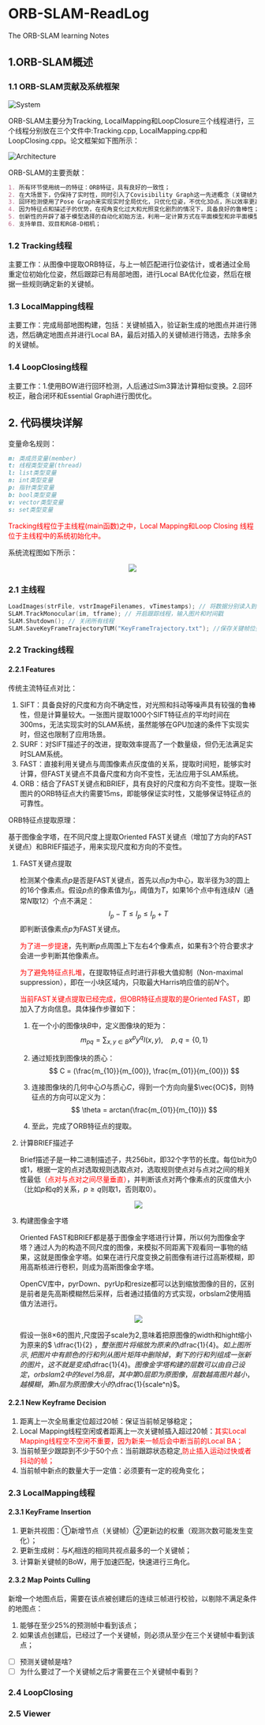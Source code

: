 # ORB-SLAM-ReadLog
The ORB-SLAM learning Notes

## 1.ORB-SLAM概述

### 1.1 ORB-SLAM贡献及系统框架

![System](https://github.com/Oyssster/ORB-SLAM-ReadLog/blob/main/MarkdownPhoto/System.png)

ORB-SLAM主要分为Tracking, LocalMapping和LoopClosure三个线程进行，三个线程分别放在三个文件中:Tracking.cpp, LocalMapping.cpp和LoopClosing.cpp。论文框架如下图所示：

![Architecture](https://github.com/Oyssster/ORB-SLAM-ReadLog/blob/main/MarkdownPhoto/Architecture.png)

ORB-SLAM的主要贡献：

~~~markdown
1. 所有环节使用统一的特征：ORB特征，具有良好的一致性；
2. 在大场景下，仍保持了实时性，同时引入了Covisibility Graph这一先进概念（关键帧为Node，共视点数量为边权）；
3. 回环检测使用了Pose Graph来实现实时全局优化，只优化位姿，不优化3D点，所以效率更高；
4. 因为特征点和描述子的优势，在视角变化过大和光照变化剧烈的情况下，具备良好的鲁棒性；
5. 创新性的开辟了基于模型选择的自动化初始方法，利用一定计算方式在平面模型和非平面模型之间自动选择：计算位姿是使用F矩阵还是H矩阵；
6. 支持单目、双目和RGB-D相机；
~~~

### 1.2 Tracking线程

主要工作：从图像中提取ORB特征，与上一帧匹配进行位姿估计，或者通过全局重定位初始化位姿，然后跟踪已有局部地图，进行Local BA优化位姿，然后在根据一些规则确定新的关键帧。

### 1.3 LocalMapping线程

主要工作：完成局部地图构建，包括：关键帧插入，验证新生成的地图点并进行筛选，然后确定地图点并进行Local BA，最后对插入的关键帧进行筛选，去除多余的关键帧。

### 1.4 LoopClosing线程

主要工作：1.使用BOW进行回环检测，人后通过Sim3算法计算相似变换。2.回环校正，融合闭环和Essential Graph进行图优化。

## 2. 代码模块详解

变量命名规则：

~~~markdown
m: 类成员变量(member)
t: 线程类型变量(thread)
l: list类型变量
n: int类型变量
p: 指针类型变量
b: bool类型变量
v: vector类型变量
s: set类型变量
~~~

<font color =red> Tracking线程位于主线程(main函数)之中，Local Mapping和Loop Closing 线程位于主线程中的系统初始化中。</font>

系统流程图如下所示：

<div align=center>
<img src="https://github.com/Oyssster/ORB-SLAM-ReadLog/blob/main/MarkdownPhoto/Procedure.png" >
</div>

### 2.1 主线程

~~~C++
LoadImages(strFile, vstrImageFilenames, vTimestamps); // 将数据分别读入到两个Vector中
SLAM.TrackMonocular(im, tframe); // 开启跟踪线程，输入图片和时间戳
SLAM.Shutdown(); // 关闭所有线程
SLAM.SaveKeyFrameTrajectoryTUM("KeyFrameTrajectory.txt"); //保存关键帧位姿
~~~

### 2.2 Tracking线程

#### 2.2.1 Features

传统主流特征点对比：

1. SIFT：具备良好的尺度和方向不确定性，对光照和抖动等噪声具有较强的鲁棒性，但是计算量较大。一张图片提取1000个SIFT特征点的平均时间在300ms，无法实现实时的SLAM系统，虽然能够在GPU加速的条件下实现实时，但这也限制了应用场景。
2. SURF：对SIFT描述子的改进，提取效率提高了一个数量级，但仍无法满足实时SLAM系统。
3. FAST：直接利用关键点与周围像素点灰度值的关系，提取时间短，能够实时计算，但FAST关键点不具备尺度和方向不变性，无法应用于SLAM系统。
4. ORB：结合了FAST关键点和BRIEF，具有良好的尺度和方向不变性。提取一张图片的ORB特征点大约需要15ms，即能够保证实时性，又能够保证特征点的可靠性。

ORB特征点提取原理：

基于图像金字塔，在不同尺度上提取Oriented FAST关键点（增加了方向的FAST关键点）和BRIEF描述子，用来实现尺度和方向的不变性。

1. FAST关键点提取

   检测某个像素点$p$是否是FAST关键点，首先以点$p$为中心，取半径为3的圆上的16个像素点。假设$p$点的像素值为$I_p$，阈值为$T$，如果16个点中有连续$N$（通常$N$取12）个点不满足：
   $$
   I_p - T \leq I_p \leq I_p + T \label{pixel_check}
   $$
   即判断该像素点$p$为FAST关键点。

   <font color =red>为了进一步提速</font>，先判断$p$点周围上下左右4个像素点，如果有3个符合要求才会进一步判断其他像素点。

   <font color = red>为了避免特征点扎堆</font>，在提取特征点时进行非极大值抑制（Non-maximal suppression），即在一小块区域内，只取最大Harris响应值的前$N$个。

   <font color = red>当前FAST关键点提取已经完成，但OBR特征点提取的是Oriented FAST，</font>即加入了方向信息。具体操作步骤如下：

   1. 在一个小的图像块$B$中，定义图像块的矩为：
      $$
      m_{pq} = \sum_{x,y \in B} x^py^qI(x,y), \quad p,q = \{0,1\}
      $$

   2. 通过矩找到图像块的质心：
      $$
      C = (\frac{m_{10}}{m_{00}}, \frac{m_{01}}{m_{00}})
      $$

   3. 连接图像块的几何中心$O$与质心$C$，得到一个方向向量$\vec{OC}$，则特征点的方向可以定义为：
      $$
      \theta = arctan(\frac{m_{01}}{m_{10}})
      $$

   4. 至此，完成了ORB特征点的提取。

2. 计算BRIEF描述子

   Brief描述子是一种二进制描述子，共256bit，即32个字节的长度。每位bit为0或1，根据一定的点对选取规则选取点对，选取规则使点对与点对之间的相关性最低<font color = red>（点对与点对之间尽量垂直）</font>，并判断该点对两个像素点的灰度值大小（比如$p$和$q$的关系，$p \geq q$则取1，否则取0）。

   <div align=center>
   <img src="https://github.com/Oyssster/ORB-SLAM-ReadLog/blob/main/MarkdownPhoto/BriefDescriptor.png" >
   </div>

3. 构建图像金字塔

   Oriented FAST和BRIEF都是基于图像金字塔进行计算，所以何为图像金字塔？通过人为的构造不同尺度的图像，来模拟不同距离下观看同一事物的结果，这就是图像金字塔。如果在进行尺度变换之前图像有进行过高斯模糊，即用高斯核进行卷积，则成为高斯图像金字塔。

   OpenCV库中，pyrDown、pyrUp和resize都可以达到缩放图像的目的，区别是前者是先高斯模糊然后采样，后者通过插值的方式实现，orbslam2使用插值方法进行。 

   <div align=center>
   <img src="https://github.com/Oyssster/ORB-SLAM-ReadLog/blob/main/MarkdownPhoto/Pyramid.png" >
   </div>
   
   假设一张8×6的图片,尺度因子scale为2,意味着把原图像的width和hight缩小为原来的$ \dfrac{1}{2} $，整张图片将缩放为原来的$\dfrac{1}{4}$。如上图所示,把图片中有颜色的行和列从图片矩阵中删除掉，剩下的行和列组成一张新的图片，这不就是变成$\dfrac{1}{4}$。图像金字塔构建的层数可以由自己设定，orbslam2中的level为8层，其中第0层即为原图像，层数越高图片越小，越模糊，第$n$层为原图像大小的$\dfrac{1}{scale^n}$。

#### 2.2.1 New Keyframe Decision

1. 距离上一次全局重定位超过20帧：保证当前帧足够稳定；
2. Local Mapping线程空闲或者距离上一次关键帧插入超过20帧：<font color = red>其实Local Mapping线程空不空闲不重要，因为新来一帧后会中断当前的Local BA；</font>
3. 当前帧至少跟踪到不少于50个点：当前跟踪状态稳定,<font color = red>防止插入运动过快或者抖动的帧；</font>
4. 当前帧中新点的数量大于一定值：必须要有一定的视角变化；

### 2.3 LocalMapping线程

#### 2.3.1 KeyFrame Insertion

1. 更新共视图：①新增节点（关键帧）②更新边的权重（观测次数可能发生变化）；
2. 更新生成树：与$K_i$相连的相同共视点最多的一个关键帧；
3. 计算新关键帧的BoW，用于加速匹配，快速进行三角化。

#### 2.3.2 Map Points Culling

新增一个地图点后，需要在该点被创建后的连续三帧进行校验，以剔除不满足条件的地图点：

1. 能够在至少25%的预测帧中看到该点；
2. 如果该点创建后，已经过了一个关键帧，则必须从至少在三个关键帧中看到该点；

- [ ] 预测关键帧是啥?
- [ ] 为什么要过了一个关键帧之后才需要在三个关键帧中看到？

### 2.4 LoopClosing

### 2.5 Viewer

